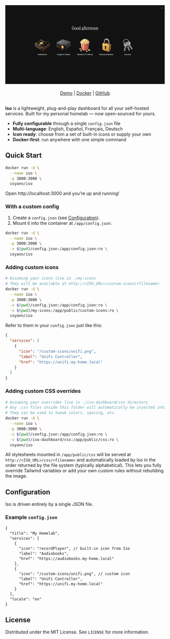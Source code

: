 <div align="center">
  <img src="./.github/assets/preview.png" alt="Iso dashboard screenshot" width="800" />
</div>

<br />
<div align="center">
  <a href="https://iso-rho.vercel.app/">Demo</a>
  |
  <a href="https://hub.docker.com/r/coyann/iso">Docker</a>
  |
  <a href="https://github.com/Coyenn/iso/">GitHub</a>
</div>
<br />

**Iso** is a lightweight, plug-and-play dashboard for all your self-hosted services.
Built for my personal homelab — now open-sourced for yours.

- **Fully configurable** through a single `config.json` file
- **Multi-language**: English, Español, Français, Deutsch
- **Icon ready**: choose from a set of built-in icons or supply your own
- **Docker-first**: run anywhere with one simple command

## ‍️Quick Start

```bash
docker run -d \
  --name iso \
  -p 3000:3000 \
  coyann/iso
```

Open http://localhost:3000 and you’re up and running!

### With a custom config

1. Create a `config.json` (see [Configuration](#-configuration)).
2. Mount it into the container at `/app/config.json`:

```bash
docker run -d \
  --name iso \
  -p 3000:3000 \
  -v $(pwd)/config.json:/app/config.json:ro \
  coyann/iso
```

### Adding custom icons

```bash
# Assuming your icons live in ./my-icons
# They will be available at http://<ISO_URL>/custom-icons/<filename>
docker run -d \
  --name iso \
  -p 3000:3000 \
  -v $(pwd)/config.json:/app/config.json:ro \
  -v $(pwd)/my-icons:/app/public/custom-icons:ro \
  coyann/iso
```

Refer to them in your `config.json` just like this:

```json
{
  "services": [
    {
      "icon": "/custom-icons/unifi.png",
      "label": "UniFi Controller",
      "href": "https://unifi.my-home.local"
    }
  ]
}
```

### Adding custom CSS overrides

```bash
# Assuming your overrides live in ./iso-dashboard/css directory
# Any .css files inside this folder will automatically be injected into the <head> of Iso at runtime
# They can be used to tweak colors, spacing, etc.
docker run -d \
  --name iso \
  -p 3000:3000 \
  -v $(pwd)/config.json:/app/config.json:ro \
  -v $(pwd)/iso-dashboard/css:/app/public/css:ro \
  coyann/iso
```

All stylesheets mounted in `/app/public/css` will be served at `http://<ISO_URL>/css/<filename>` and automatically loaded by Iso in the order returned by the file system (typically alphabetical). This lets you fully override Tailwind variables or add your own custom rules without rebuilding the image.

## Configuration

Iso is driven entirely by a single JSON file.

### Example `config.json`

```json5
{
  "title": "My Homelab",
  "services": [
    {
      "icon": "recordPlayer", // built-in icon from Iso
      "label": "Audiobooks",
      "href": "https://audiobooks.my-home.local"
    },
    {
      "icon": "/custom-icons/unifi.png", // custom icon
      "label": "UniFi Controller",
      "href": "https://unifi.my-home.local"
    }
  ],
  "locale": "en"
}
```

## License

Distributed under the MIT License. See `LICENSE` for more information.
